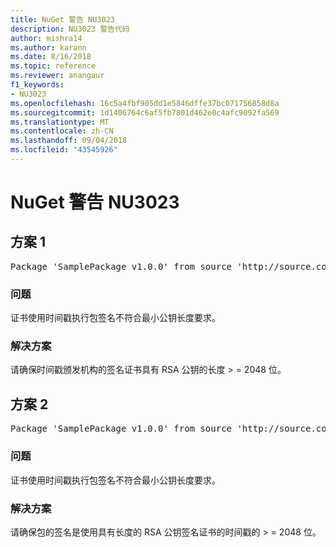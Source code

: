```yaml
---
title: NuGet 警告 NU3023
description: NU3023 警告代码
author: mishra14
ms.author: karann
ms.date: 8/16/2018
ms.topic: reference
ms.reviewer: anangaur
f1_keywords:
- NU3023
ms.openlocfilehash: 16c5a4fbf905dd1e5846dffe37bc071756858d8a
ms.sourcegitcommit: 1d1406764c6af5fb7801d462e0c4afc9092fa569
ms.translationtype: MT
ms.contentlocale: zh-CN
ms.lasthandoff: 09/04/2018
ms.locfileid: "43545926"
---
```

# <a name="nuget-warning-nu3023"></a>NuGet 警告 NU3023

## <a name="scenario-1"></a>方案 1

<pre>Package 'SamplePackage v1.0.0' from source 'http://source.com/index.json': The timestamp certificate does not meet a minimum public key length requirement.</pre>

### <a name="issue"></a>问题

证书使用时间戳执行包签名不符合最小公钥长度要求。


### <a name="solution"></a>解决方案

请确保时间戳颁发机构的签名证书具有 RSA 公钥的长度 > = 2048 位。



## <a name="scenario-2"></a>方案 2

<pre>Package 'SamplePackage v1.0.0' from source 'http://source.com/index.json': The primary signature's timestamp certificate does not meet a minimum public key length requirement.</pre>

### <a name="issue"></a>问题

证书使用时间戳执行包签名不符合最小公钥长度要求。


### <a name="solution"></a>解决方案

请确保包的签名是使用具有长度的 RSA 公钥签名证书的时间戳的 > = 2048 位。


